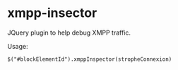 # xmpp-insector

JQuery plugin to help debug XMPP traffic.

Usage:

    $("#blockElementId").xmppInspector(stropheConnexion)
